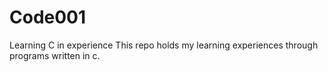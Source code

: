 # Code001
Learning C in experience
This repo holds my learning experiences through programs written in c.
